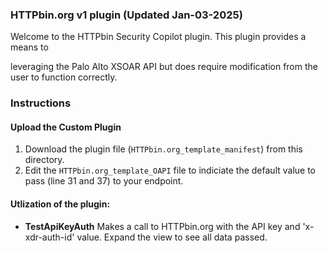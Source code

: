 ### HTTPbin.org v1 plugin (Updated Jan-03-2025)

Welcome to the HTTPbin Security Copilot plugin. This plugin provides a means to 


leveraging the Palo Alto XSOAR API but does require modification from the user to function correctly.

### Instructions
#### Upload the Custom Plugin

1. Download the plugin file (`HTTPbin.org_template_manifest`) from this directory.
2. Edit the `HTTPbin.org_template_OAPI` file to indiciate the default value to pass (line 31 and 37) to your endpoint.


#### Utlization of the plugin:

- **TestApiKeyAuth** Makes a call to HTTPbin.org with the API key and 'x-xdr-auth-id' value. Expand the view to see all data passed.